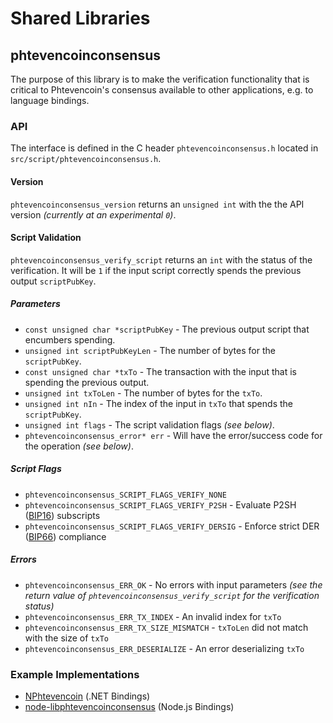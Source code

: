 Shared Libraries
================

## phtevencoinconsensus

The purpose of this library is to make the verification functionality that is critical to Phtevencoin's consensus available to other applications, e.g. to language bindings.

### API

The interface is defined in the C header `phtevencoinconsensus.h` located in  `src/script/phtevencoinconsensus.h`.

#### Version

`phtevencoinconsensus_version` returns an `unsigned int` with the the API version *(currently at an experimental `0`)*.

#### Script Validation

`phtevencoinconsensus_verify_script` returns an `int` with the status of the verification. It will be `1` if the input script correctly spends the previous output `scriptPubKey`.

##### Parameters
- `const unsigned char *scriptPubKey` - The previous output script that encumbers spending.
- `unsigned int scriptPubKeyLen` - The number of bytes for the `scriptPubKey`.
- `const unsigned char *txTo` - The transaction with the input that is spending the previous output.
- `unsigned int txToLen` - The number of bytes for the `txTo`.
- `unsigned int nIn` - The index of the input in `txTo` that spends the `scriptPubKey`.
- `unsigned int flags` - The script validation flags *(see below)*.
- `phtevencoinconsensus_error* err` - Will have the error/success code for the operation *(see below)*.

##### Script Flags
- `phtevencoinconsensus_SCRIPT_FLAGS_VERIFY_NONE`
- `phtevencoinconsensus_SCRIPT_FLAGS_VERIFY_P2SH` - Evaluate P2SH ([BIP16](https://github.com/phtevencoin/bips/blob/master/bip-0016.mediawiki)) subscripts
- `phtevencoinconsensus_SCRIPT_FLAGS_VERIFY_DERSIG` - Enforce strict DER ([BIP66](https://github.com/phtevencoin/bips/blob/master/bip-0066.mediawiki)) compliance

##### Errors
- `phtevencoinconsensus_ERR_OK` - No errors with input parameters *(see the return value of `phtevencoinconsensus_verify_script` for the verification status)*
- `phtevencoinconsensus_ERR_TX_INDEX` - An invalid index for `txTo`
- `phtevencoinconsensus_ERR_TX_SIZE_MISMATCH` - `txToLen` did not match with the size of `txTo`
- `phtevencoinconsensus_ERR_DESERIALIZE` - An error deserializing `txTo`

### Example Implementations
- [NPhtevencoin](https://github.com/NicolasDorier/NPhtevencoin/blob/master/NPhtevencoin/Script.cs#L814) (.NET Bindings)
- [node-libphtevencoinconsensus](https://github.com/bitpay/node-libphtevencoinconsensus) (Node.js Bindings)
